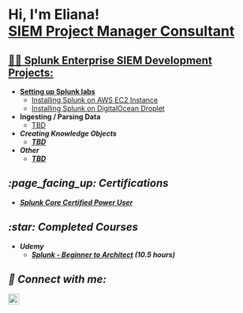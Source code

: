 <h1>Hi, I'm Eliana! <br/><a href="https://github.com/ealvarezabasto">SIEM Project Manager Consultant</a> <a href="https://www.linkedin.com/in/elianaalvarez11/"</a></h1>

<h2>👨‍💻 Splunk Enterprise SIEM Development Projects:</h2>

- <b>Setting up Splunk labs</b>
  - [Installing Splunk on AWS EC2 Instance](https://github.com/ealvarezabasto/Splunk-SIEM-Development-Projects/blob/main/Setting%20up%20labs%20/1.1%20Installing%20Splunk%20ES%20on%20AWS%20EC2%20Instance.md)
  - [Installing Splunk on DigitalOcean Droplet](https://github.com/ealvarezabasto/Splunk-SIEM-Development-Projects/blob/main/Setting%20up%20labs%20/1.4.%20Installing%20Splunk%20ES%20on%20DigitalOcean%20Droplet.md)
- <b>Ingesting / Parsing Data</b>
  - [TBD](https://github.com/joshmadakor1/4chan-Image-Analysis-Middleware-C964) <b><i>
- <b>Creating Knowledge Objects</b>
  - [TBD](https://github.com/joshmadakor1/Sentinel-Lab)
- <b>Other</b>
  - [TBD](https://github.com/joshmadakor1/EncrypterPOC)

<h2> :page_facing_up: Certifications</h2>

- [Splunk Core Certified Power User](https://www.credly.com/badges/3643f246-3492-49b2-8bd9-aa4d47fa95e4/linked_in_profile)

<h2> :star: Completed Courses</h2>

- <b>Udemy</b>
  - [Splunk - Beginner to Architect](https://www.udemy.com/certificate/UC-21baa65d-4622-4c68-81a6-b291c5967442/) <b><i>(10.5 hours)</b>

<h2> 🤳 Connect with me:</h2>

[<img align="left" alt="JoshMadakor | LinkedIn" width="22px" src="https://cdn.jsdelivr.net/npm/simple-icons@v3/icons/linkedin.svg" />][linkedin]

[linkedin]: https://www.linkedin.com/in/elianaalvarez11/
